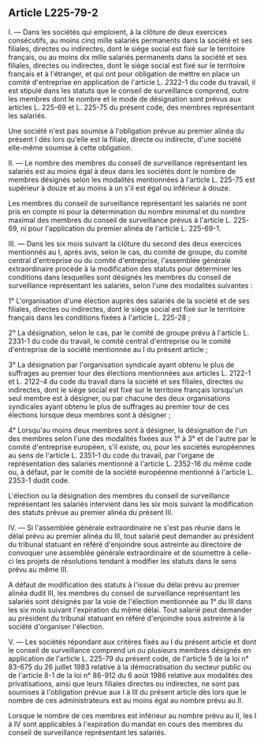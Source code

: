 Article L225-79-2
----
I. ― Dans les sociétés qui emploient, à la clôture de deux exercices
consécutifs, au moins cinq mille salariés permanents dans la société et ses
filiales, directes ou indirectes, dont le siège social est fixé sur le
territoire français, ou au moins dix mille salariés permanents dans la société
et ses filiales, directes ou indirectes, dont le siège social est fixé sur le
territoire français et à l'étranger, et qui ont pour obligation de mettre en
place un comité d'entreprise en application de l'article L. 2322-1 du code du
travail, il est stipulé dans les statuts que le conseil de surveillance
comprend, outre les membres dont le nombre et le mode de désignation sont prévus
aux articles L. 225-69 et L. 225-75 du présent code, des membres représentant
les salariés.

Une société n'est pas soumise à l'obligation prévue au premier alinéa du présent
I dès lors qu'elle est la filiale, directe ou indirecte, d'une société elle-même
soumise à cette obligation.

II. ― Le nombre des membres du conseil de surveillance représentant les salariés
est au moins égal à deux dans les sociétés dont le nombre de membres désignés
selon les modalités mentionnées à l'article L. 225-75 est supérieur à douze et
au moins à un s'il est égal ou inférieur à douze.

Les membres du conseil de surveillance représentant les salariés ne sont pris en
compte ni pour la détermination du nombre minimal et du nombre maximal des
membres du conseil de surveillance prévus à l'article L. 225-69, ni pour
l'application du premier alinéa de l'article L. 225-69-1.

III. ― Dans les six mois suivant la clôture du second des deux exercices
mentionnés au I, après avis, selon le cas, du comité de groupe, du comité
central d'entreprise ou du comité d'entreprise, l'assemblée générale
extraordinaire procède à la modification des statuts pour déterminer les
conditions dans lesquelles sont désignés les membres du conseil de surveillance
représentant les salariés, selon l'une des modalités suivantes :

1° L'organisation d'une élection auprès des salariés de la société et de ses
filiales, directes ou indirectes, dont le siège social est fixé sur le
territoire français dans les conditions fixées à l'article L. 225-28 ;

2° La désignation, selon le cas, par le comité de groupe prévu à l'article L.
2331-1 du code du travail, le comité central d'entreprise ou le comité
d'entreprise de la société mentionnée au I du présent article ;

3° La désignation par l'organisation syndicale ayant obtenu le plus de suffrages
au premier tour des élections mentionnées aux articles L. 2122-1 et L. 2122-4 du
code du travail dans la société et ses filiales, directes ou indirectes, dont le
siège social est fixé sur le territoire français lorsqu'un seul membre est à
désigner, ou par chacune des deux organisations syndicales ayant obtenu le plus
de suffrages au premier tour de ces élections lorsque deux membres sont à
désigner ;

4° Lorsqu'au moins deux membres sont à désigner, la désignation de l'un des
membres selon l'une des modalités fixées aux 1° à 3° et de l'autre par le comité
d'entreprise européen, s'il existe, ou, pour les sociétés européennes au sens de
l'article L. 2351-1 du code du travail, par l'organe de représentation des
salariés mentionné à l'article L. 2352-16 du même code ou, à défaut, par le
comité de la société européenne mentionné à l'article L. 2353-1 dudit code.

L'élection ou la désignation des membres du conseil de surveillance représentant
les salariés intervient dans les six mois suivant la modification des statuts
prévue au premier alinéa du présent III.

IV. ― Si l'assemblée générale extraordinaire ne s'est pas réunie dans le délai
prévu au premier alinéa du III, tout salarié peut demander au président du
tribunal statuant en référé d'enjoindre sous astreinte au directoire de
convoquer une assemblée générale extraordinaire et de soumettre à celle-ci les
projets de résolutions tendant à modifier les statuts dans le sens prévu au même
III.

A défaut de modification des statuts à l'issue du délai prévu au premier alinéa
dudit III, les membres du conseil de surveillance représentant les salariés sont
désignés par la voie de l'élection mentionnée au 1° du III dans les six mois
suivant l'expiration du même délai. Tout salarié peut demander au président du
tribunal statuant en référé d'enjoindre sous astreinte à la société d'organiser
l'élection.

V. ― Les sociétés répondant aux critères fixés au I du présent article et dont
le conseil de surveillance comprend un ou plusieurs membres désignés en
application de l'article L. 225-79 du présent code, de l'article 5 de la loi n°
83-675 du 26 juillet 1983 relative à la démocratisation du secteur public ou de
l'article 8-1 de la loi n° 86-912 du 6 août 1986 relative aux modalités des
privatisations, ainsi que leurs filiales directes ou indirectes, ne sont pas
soumises à l'obligation prévue aux I à III du présent article dès lors que le
nombre de ces administrateurs est au moins égal au nombre prévu au II.

Lorsque le nombre de ces membres est inférieur au nombre prévu au II, les I à IV
sont applicables à l'expiration du mandat en cours des membres du conseil de
surveillance représentant les salariés.
